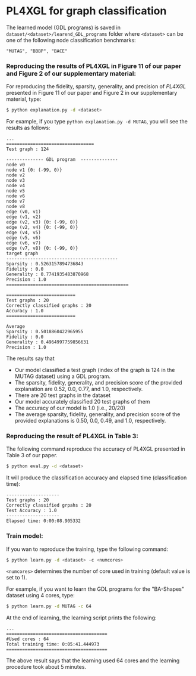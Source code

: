 # PL4XGL for graph classification

 
The learned model (GDL programs) is saved in `dataset/<dataset>/learend_GDL_programs` folder where `<dataset>` can be one of the following node classification benchmarks:

```
"MUTAG", "BBBP", "BACE"
```


### Reproducing the results of PL4XGL in Figure 11 of our paper and Figure 2 of our supplementary material:


For reproducing the fidelity, sparsity, generality, and precision of _PL4XGL_ presented in Figure 11 of our paper and Figure 2 in our supplementary material, type:

```sh
$ python explanation.py -d <dataset>
```

For example, if you type `python explanation.py -d MUTAG`, you will see the results as follows:

```
...
=================================
Test graph : 124

-------------- GDL program  --------------
node v0
node v1 {0: (-99, 0)}
node v2
node v3
node v4
node v5
node v6
node v7
node v8
edge (v0, v1)
edge (v1, v2)
edge (v2, v3) {0: (-99, 0)}
edge (v2, v4) {0: (-99, 0)}
edge (v4, v5)
edge (v5, v6)
edge (v6, v7)
edge (v7, v8) {0: (-99, 0)}
target graph
------------------------------------------
Sparsity : 0.5263157894736843
Fidelity : 0.0
Generality : 0.7741935483870968
Precision : 1.0
==============================================

==========================
Test graphs : 20
Correctly classified graphs : 20
Accuracy : 1.0
==========================

Average
Sparsity : 0.5018860422965955
Fidelity : 0.0
Generality : 0.4964997759856631
Precision : 1.0
```

The results say that

- Our model classified a test graph (index of the graph is 124 in the MUTAG dataset) using a GDL program.
- The sparsity, fidelity, generality, and precision score of the provided explanation are 0.52, 0.0, 0.77, and 1.0, respectively.
- There are 20 test graphs in the dataset
- Our model accurately classified 20 test graphs of them
- The accuracy of our model is 1.0 (i.e., 20/20)
- The average sparsity, fidelity, generality, and precision score of the provided explanations is 0.50, 0.0, 0.49, and 1.0, respectively.


### Reproducing the result of PL4XGL in Table 3:

The following command reproduce the accuracy of PL4XGL presented in Table 3 of our paper.

```sh
$ python eval.py -d <dataset>
```


It will produce the classification accuracy and elapsed time (classification time):

```
--------------------
Test graphs : 20
Correctly classified grpahs : 20
Test Accuracy : 1.0
--------------------
Elapsed time: 0:00:08.905332
```


### Train model:

If you wan to reproduce the training, type the following command:

```sh
$ python learn.py -d <dataset> -c <numcores>
```


``<numcores>`` determines the number of core used in training (default value is set to 1).

For example, if you want to learn the GDL programs for the "BA-Shapes" dataset using 4 cores, type:

```sh
$ python learn.py -d MUTAG -c 64
```


At the end of learning, the learning script prints the following:

```
...
======================================
#Used cores : 64
Total training time: 0:05:41.444973
======================================
```
The above result says that the learning used 64 cores and the learning procedure took about 5 minutes.


